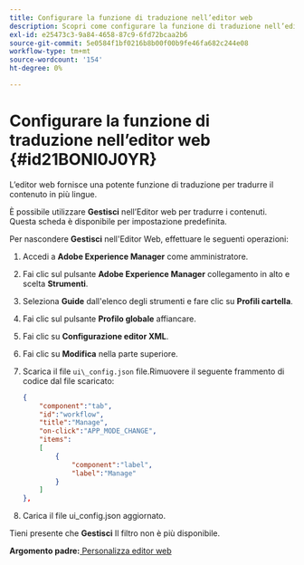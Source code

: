 ```yaml
---
title: Configurare la funzione di traduzione nell’editor web
description: Scopri come configurare la funzione di traduzione nell’editor web
exl-id: e25473c3-9a84-4658-87c9-6fd72bcaa2b6
source-git-commit: 5e0584f1bf0216b8b00f00b9fe46fa682c244e08
workflow-type: tm+mt
source-wordcount: '154'
ht-degree: 0%

---
```


# Configurare la funzione di traduzione nell’editor web {#id21BONI0J0YR}

L’editor web fornisce una potente funzione di traduzione per tradurre il contenuto in più lingue.

È possibile utilizzare **Gestisci** nell’Editor web per tradurre i contenuti. Questa scheda è disponibile per impostazione predefinita.

Per nascondere **Gestisci** nell&#39;Editor Web, effettuare le seguenti operazioni:

1. Accedi a **Adobe Experience Manager** come amministratore.
1. Fai clic sul pulsante **Adobe Experience Manager** collegamento in alto e scelta **Strumenti**.
1. Seleziona **Guide** dall&#39;elenco degli strumenti e fare clic su **Profili cartella**.
1. Fai clic sul pulsante **Profilo globale** affiancare.
1. Fai clic su **Configurazione editor XML**.
1. Fai clic su **Modifica** nella parte superiore.
1. Scarica il file `ui\_config.json` file.Rimuovere il seguente frammento di codice dal file scaricato:

   ```json
   {
       "component":"tab",
       "id":"workflow",
       "title":"Manage",
       "on-click":"APP_MODE_CHANGE",
       "items":
       [
           {
               "component":"label",
               "label":"Manage"
           }
       ]
   },
   ```

1. Carica il file ui\_config.json aggiornato.

Tieni presente che **Gestisci** Il filtro non è più disponibile.

**Argomento padre:**[ Personalizza editor web](conf-web-editor.md)
